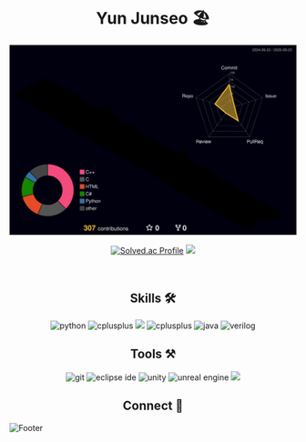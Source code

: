 <div align="center">

# Yun Junseo 🏖️

<!-- ![Yun Junseo's GitHub stats](https://github-readme-stats.vercel.app/api?username=yjs2673&show_icons=true&theme=dark) -->
<!-- [![Top Langs](https://github-readme-stats.vercel.app/api/top-langs/?username=yjs2673&langs_count=8&layout=compact&theme=dark)](https://github.com/yjs2673)﻿ -->
<!-- ![](./profile-3d-contrib/profile-night-rainbow.svg) -->

<img src="./profile-3d-contrib/profile-night-rainbow.svg" width="700" alt="3D Contrib" />

[![Solved.ac Profile](http://mazassumnida.wtf/api/v2/generate_badge?boj=yjs2673)](https://solved.ac/yjs2673/)
<img src="http://mazandi.herokuapp.com/api?handle=yjs2673&theme=dark"/>

<br/>

## Skills 🛠️
![python](https://img.shields.io/badge/python-3776AB.svg?&style=for-the-badge&logo=python&logoColor=white)
![cplusplus](https://img.shields.io/badge/c++-00599C.svg?&style=for-the-badge&logo=cplusplus&logoColor=white)
<img src="https://img.shields.io/badge/c-%23A8B9CC.svg?&style=for-the-badge&logo=c&logoColor=black" />
![cplusplus](https://img.shields.io/badge/c%23-663399.svg?&style=for-the-badge&logo=cplusplus&logoColor=white)
![java](https://img.shields.io/badge/java-007396.svg?&style=for-the-badge&logo=java&logoColor=white)
![verilog](https://img.shields.io/badge/verilog-000000.svg?&style=for-the-badge&logo=verilog&logoColor=white)

## Tools ⚒️
![git](https://img.shields.io/badge/git-F05032.svg?&style=for-the-badge&logo=git&logoColor=white)
![eclipse ide](https://img.shields.io/badge/eclipse%20ide-2C2255.svg?&style=for-the-badge&logo=eclipse%20ide&logoColor=white)
![unity](https://img.shields.io/badge/unity-000000.svg?&style=for-the-badge&logo=unity&logoColor=white)
![unreal engine](https://img.shields.io/badge/unreal%20engine-0E1128.svg?&style=for-the-badge&logo=unreal%20engine&logoColor=white)
<img src="https://img.shields.io/badge/visual%20studio%20code-%23007ACC.svg?&style=for-the-badge&logo=visual%20studio%20code&logoColor=white" />

## Connect 📧
</div>

![Footer](https://capsule-render.vercel.app/api?type=waving&color=auto&height=200&section=footer)
